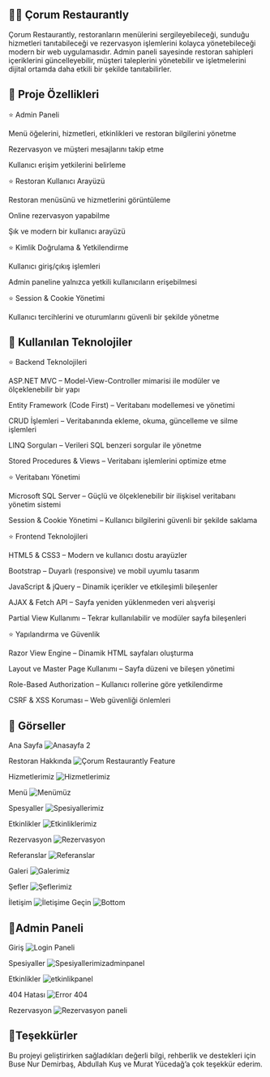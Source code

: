 🧑‍🍳 Çorum Restaurantly
---
Çorum Restaurantly, restoranların menülerini sergileyebileceği, sunduğu hizmetleri tanıtabileceği ve rezervasyon işlemlerini kolayca yönetebileceği modern bir web uygulamasıdır. Admin paneli sayesinde restoran sahipleri içeriklerini güncelleyebilir, müşteri taleplerini yönetebilir ve işletmelerini dijital ortamda daha etkili bir şekilde tanıtabilirler.

📑 Proje Özellikleri
---
⭐ Admin Paneli

Menü öğelerini, hizmetleri, etkinlikleri ve restoran bilgilerini yönetme

Rezervasyon ve müşteri mesajlarını takip etme

Kullanıcı erişim yetkilerini belirleme

⭐ Restoran Kullanıcı Arayüzü

Restoran menüsünü ve hizmetlerini görüntüleme

Online rezervasyon yapabilme

Şık ve modern bir kullanıcı arayüzü

⭐ Kimlik Doğrulama & Yetkilendirme

Kullanıcı giriş/çıkış işlemleri

Admin paneline yalnızca yetkili kullanıcıların erişebilmesi

⭐ Session & Cookie Yönetimi

Kullanıcı tercihlerini ve oturumlarını güvenli bir şekilde yönetme

🚀 Kullanılan Teknolojiler
 ---

⭐ Backend Teknolojileri

ASP.NET MVC – Model-View-Controller mimarisi ile modüler ve ölçeklenebilir bir yapı

Entity Framework (Code First) – Veritabanı modellemesi ve yönetimi

CRUD İşlemleri – Veritabanında ekleme, okuma, güncelleme ve silme işlemleri

LINQ Sorguları – Verileri SQL benzeri sorgular ile yönetme

Stored Procedures & Views – Veritabanı işlemlerini optimize etme

⭐ Veritabanı Yönetimi

Microsoft SQL Server – Güçlü ve ölçeklenebilir bir ilişkisel veritabanı yönetim sistemi

Session & Cookie Yönetimi – Kullanıcı bilgilerini güvenli bir şekilde saklama

⭐ Frontend Teknolojileri

HTML5 & CSS3 – Modern ve kullanıcı dostu arayüzler

Bootstrap – Duyarlı (responsive) ve mobil uyumlu tasarım

JavaScript & jQuery – Dinamik içerikler ve etkileşimli bileşenler

AJAX & Fetch API – Sayfa yeniden yüklenmeden veri alışverişi

Partial View Kullanımı – Tekrar kullanılabilir ve modüler sayfa bileşenleri

⭐ Yapılandırma ve Güvenlik

Razor View Engine – Dinamik HTML sayfaları oluşturma

Layout ve Master Page Kullanımı – Sayfa düzeni ve bileşen yönetimi

Role-Based Authorization – Kullanıcı rollerine göre yetkilendirme

CSRF & XSS Koruması – Web güvenliği önlemleri

📸 Görseller
---
Ana Sayfa
![Anasayfa 2](https://github.com/user-attachments/assets/0cea5b6c-47e3-4503-85c6-01a98ff19c8b)

Restoran Hakkında
![Çorum Restaurantly Feature](https://github.com/user-attachments/assets/5a235a61-2c94-4738-9d8a-92a12832a040)

Hizmetlerimiz
![Hizmetlerimiz](https://github.com/user-attachments/assets/dccff224-a4f8-44ff-a213-9f42561b44b2)

Menü
![Menümüz](https://github.com/user-attachments/assets/4fe031d1-bc20-48e9-997a-e5412efe2557)

Spesyaller
![Spesiyallerimiz](https://github.com/user-attachments/assets/b53ceebb-8753-4049-b16b-4c58cf117616)

Etkinlikler
![Etkinliklerimiz](https://github.com/user-attachments/assets/765dfe3c-7bbd-442d-bd97-ba56b1c4489b)

Rezervasyon
![Rezervasyon](https://github.com/user-attachments/assets/5f394804-1b81-42f0-af25-b51025f6a601)

Referanslar
![Referanslar](https://github.com/user-attachments/assets/3ca1b357-f88b-43a8-b548-6d332539eb8c)

Galeri
![Galerimiz](https://github.com/user-attachments/assets/99d8e741-5519-449d-9152-db974fc01fc6)

Şefler
![Şeflerimiz](https://github.com/user-attachments/assets/146697fc-b79d-45e1-82c0-3dffc7734e33)

İletişim
![İletişime Geçin](https://github.com/user-attachments/assets/e2833ac6-e53e-46d7-8e09-1ffc521d2fe3)
![Bottom ](https://github.com/user-attachments/assets/eaefdead-b607-4ded-ba55-da40b4b0f524)



👤Admin Paneli
---
Giriş
![Login Paneli](https://github.com/user-attachments/assets/9cf6e89b-58eb-4c51-90bf-17b101802117)

Spesiyaller
![Spesiyallerimizadminpanel](https://github.com/user-attachments/assets/a5eebd85-4da3-4612-ae9f-16bc4deab5d4)

Etkinlikler
![etkinlikpanel](https://github.com/user-attachments/assets/c42d5987-724d-45ae-abbb-3c9be247c5de)

404 Hatası
![Error 404](https://github.com/user-attachments/assets/11928fc8-9b7a-4991-bc7e-185196b7e9d2)

Rezervasyon
![Rezervasyon paneli](https://github.com/user-attachments/assets/5bc7f64f-8b23-43c7-b9de-563de2ddf78b)

🎉Teşekkürler
---
Bu projeyi geliştirirken sağladıkları değerli bilgi, rehberlik ve destekleri için Buse Nur Demirbaş, Abdullah Kuş ve Murat Yücedağ’a çok teşekkür ederim. 
